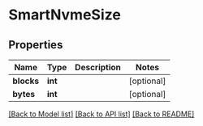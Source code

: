 # SmartNvmeSize

## Properties
Name | Type | Description | Notes
------------ | ------------- | ------------- | -------------
**blocks** | **int** |  | [optional] 
**bytes** | **int** |  | [optional] 

[[Back to Model list]](../README.md#documentation-for-models) [[Back to API list]](../README.md#documentation-for-api-endpoints) [[Back to README]](../README.md)


